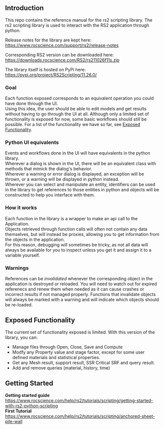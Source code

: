 ## Introduction 
This repo contains the reference manual for the rs2 scripting library. The rs2 scripting library is used to interact with the RS2 application through python.   

Release notes for the library are kept here:
https://www.rocscience.com/support/rs2/release-notes

Corresponding RS2 version can be downloaded here:
https://downloads.rocscience.com/RS2/rs211026f11s.zip

The library itself is hosted on PyPi here:
https://pypi.org/project/RS2Scripting/11.26.0/

### Goal
Each function exposed corresponds to an equivalent operation you could have done through the UI.  
Using this idea, the user should be able to edit models and get results without having to go through the UI at all.
Although only a limited set of functionality is exposed for now, some basic workflows should still be possible. For a list of the functionality we have so far, see [Exposed Functionality](#exposed-functionality).

### Python UI equivalents
Events and workflows done in the UI will have equivalents in the python library.  
Wherever a dialog is shown in the UI, there will be an equivalent class with methods that mimick the dialog's behavior.  
Wherever a warning or error dialog is displayed, an exception will be thrown, or a warning will be displayed in python instead.  
Wherever you can select and manipulate an entity, identifiers can be used in the library to get references to those entities in python and objects will be constructed to help you interface with them.  

### How it works
Each function in the library is a wrapper to make an api call to the Application.  
Objects retrieved through function calls will often not contain any data themselves, but will instead be proxies, allowing you to get information from the objects in the application.  
For this reason, debugging will sometimes be tricky, as not all data will always be available for you to inspect unless you get it and assign it to a variable yourself.  

### Warnings
References can be *invalidated* whenever the corresponding object in the application is destroyed or reloaded. You will need to watch out for expired referenecs and renew them when needed as it can cause crashes or incorrect results if not managed properly. Functions that invalidate objects will always be marked with a warning and will indicate which objects should be re-loaded. 

## Exposed Functionality
The current set of functionality exposed is limited. With this version of the library, you can:  
- Manage files through Open, Close, Save and Compute
- Modfy any Property value and stage factor, except for some user defined materials and statistical properties.
- Get any Mesh result, support result, SSR Critical SRF and query result.
- Add and remove queries (material, history, time)
  
## Getting Started

**Getting started guide**  
https://www.rocscience.com/help/rs2/tutorials/scripting/getting-started-with-rs2-python-scripting  
**First Tutorial**  
https://www.rocscience.com/help/rs2/tutorials/scripting/anchored-sheet-pile-wall
